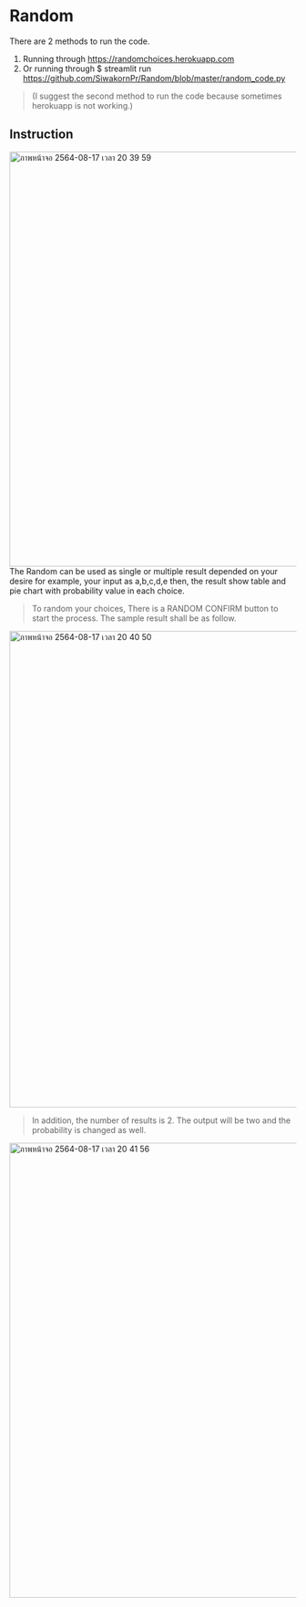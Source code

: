 # Random
There are 2 methods to run the code.
1. Running through https://randomchoices.herokuapp.com
2. Or running through $ streamlit run  https://github.com/SiwakornPr/Random/blob/master/random_code.py
>(I suggest the second method to run the code because sometimes herokuapp is not working.)

## Instruction
<img width="727" alt="ภาพหน้าจอ 2564-08-17 เวลา 20 39 59" src="https://user-images.githubusercontent.com/69446392/129737534-46c7adf9-2ee4-4a12-8695-e68352feef55.png">
The Random can be used as single or multiple result depended on your desire for example, your input as a,b,c,d,e then, the result show table and pie chart with
probability value in each choice.

>To random your choices, There is a RANDOM CONFIRM button to start the process. The sample result shall be as follow.
<img width="835" alt="ภาพหน้าจอ 2564-08-17 เวลา 20 40 50" src="https://user-images.githubusercontent.com/69446392/129739243-83f69cef-1394-4a65-919d-cca9ccee61c1.png">

>In addition, the number of results is 2. The output will be two and the probability is changed as well.
<img width="797" alt="ภาพหน้าจอ 2564-08-17 เวลา 20 41 56" src="https://user-images.githubusercontent.com/69446392/129741208-33137d18-c075-4a50-8cc4-066856c767e7.png">

